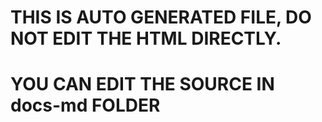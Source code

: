 # THIS IS AUTO GENERATED FILE, DO NOT EDIT THE HTML DIRECTLY.
# YOU CAN EDIT THE SOURCE IN docs-md FOLDER

